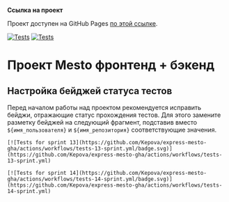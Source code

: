 **Ссылка на проект**

Проект доступен на GitHub Pages [по этой ссылке](https://kepova.github.io/express-mesto-gha).


[![Tests](https://github.com/yandex-praktikum/express-mesto-gha/actions/workflows/tests-13-sprint.yml/badge.svg)](https://github.com/yandex-praktikum/express-mesto-gha/actions/workflows/tests-13-sprint.yml) [![Tests](https://github.com/yandex-praktikum/express-mesto-gha/actions/workflows/tests-14-sprint.yml/badge.svg)](https://github.com/yandex-praktikum/express-mesto-gha/actions/workflows/tests-14-sprint.yml)
# Проект Mesto фронтенд + бэкенд

## Настройка бейджей статуса тестов
Перед началом работы над проектом рекомендуется исправить бейджи, отражающие статус прохождения тестов.
Для этого замените разметку бейджей на следующий фрагмент, подставив вместо `${имя_пользователя}` и `${имя_репозитория}` соответствующие значения.

```
[![Tests for sprint 13](https://github.com/Kepova/express-mesto-gha/actions/workflows/tests-13-sprint.yml/badge.svg)](https://github.com/Kepova/express-mesto-gha/actions/workflows/tests-13-sprint.yml) 

[![Tests for sprint 14](https://github.com/Kepova/express-mesto-gha/actions/workflows/tests-14-sprint.yml/badge.svg)](https://github.com/Kepova/express-mesto-gha/actions/workflows/tests-14-sprint.yml)
```